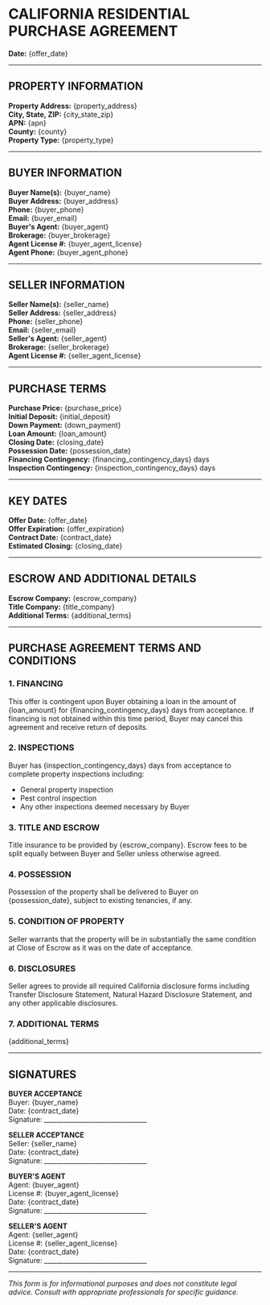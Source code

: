 # CALIFORNIA RESIDENTIAL PURCHASE AGREEMENT
**Date:** {offer_date}

---

## PROPERTY INFORMATION
**Property Address:** {property_address}  
**City, State, ZIP:** {city_state_zip}  
**APN:** {apn}  
**County:** {county}  
**Property Type:** {property_type}  

---

## BUYER INFORMATION
**Buyer Name(s):** {buyer_name}  
**Buyer Address:** {buyer_address}  
**Phone:** {buyer_phone}  
**Email:** {buyer_email}  
**Buyer's Agent:** {buyer_agent}  
**Brokerage:** {buyer_brokerage}  
**Agent License #:** {buyer_agent_license}  
**Agent Phone:** {buyer_agent_phone}  

---

## SELLER INFORMATION
**Seller Name(s):** {seller_name}  
**Seller Address:** {seller_address}  
**Phone:** {seller_phone}  
**Email:** {seller_email}  
**Seller's Agent:** {seller_agent}  
**Brokerage:** {seller_brokerage}  
**Agent License #:** {seller_agent_license}  

---

## PURCHASE TERMS
**Purchase Price:** {purchase_price}  
**Initial Deposit:** {initial_deposit}  
**Down Payment:** {down_payment}  
**Loan Amount:** {loan_amount}  
**Closing Date:** {closing_date}  
**Possession Date:** {possession_date}  
**Financing Contingency:** {financing_contingency_days} days  
**Inspection Contingency:** {inspection_contingency_days} days  

---

## KEY DATES
**Offer Date:** {offer_date}  
**Offer Expiration:** {offer_expiration}  
**Contract Date:** {contract_date}  
**Estimated Closing:** {closing_date}  

---

## ESCROW AND ADDITIONAL DETAILS
**Escrow Company:** {escrow_company}  
**Title Company:** {title_company}  
**Additional Terms:** {additional_terms}  

---

## PURCHASE AGREEMENT TERMS AND CONDITIONS

### 1. FINANCING
This offer is contingent upon Buyer obtaining a loan in the amount of {loan_amount} for {financing_contingency_days} days from acceptance. If financing is not obtained within this time period, Buyer may cancel this agreement and receive return of deposits.

### 2. INSPECTIONS
Buyer has {inspection_contingency_days} days from acceptance to complete property inspections including:
- General property inspection
- Pest control inspection
- Any other inspections deemed necessary by Buyer

### 3. TITLE AND ESCROW
Title insurance to be provided by {escrow_company}. Escrow fees to be split equally between Buyer and Seller unless otherwise agreed.

### 4. POSSESSION
Possession of the property shall be delivered to Buyer on {possession_date}, subject to existing tenancies, if any.

### 5. CONDITION OF PROPERTY
Seller warrants that the property will be in substantially the same condition at Close of Escrow as it was on the date of acceptance.

### 6. DISCLOSURES
Seller agrees to provide all required California disclosure forms including Transfer Disclosure Statement, Natural Hazard Disclosure Statement, and any other applicable disclosures.

### 7. ADDITIONAL TERMS
{additional_terms}

---

## SIGNATURES

**BUYER ACCEPTANCE**  
Buyer: {buyer_name}  
Date: {contract_date}  
Signature: ________________________________

**SELLER ACCEPTANCE**  
Seller: {seller_name}  
Date: {contract_date}  
Signature: ________________________________

**BUYER'S AGENT**  
Agent: {buyer_agent}  
License #: {buyer_agent_license}  
Date: {contract_date}  
Signature: ________________________________

**SELLER'S AGENT**  
Agent: {seller_agent}  
License #: {seller_agent_license}  
Date: {contract_date}  
Signature: ________________________________

---
*This form is for informational purposes and does not constitute legal advice. Consult with appropriate professionals for specific guidance.*